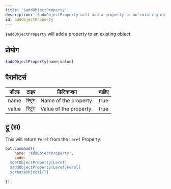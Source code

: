 ```yaml
---
title: '$addObjectProperty'
description: '$addObjectProperty will add a property to an existing object.'
id: addObjectProperty
---
```


`$addObjectProperty` will add a property to an existing object.

## प्रोयोग

```php
$addObjectProperty[name;value]
```

## पैरामीटर्स

| फील्ड | टाइप     | डिस्क्रिप्शन           | चाहिए |
| ----- | -------- | ---------------------- |:-----:|
| name  | स्ट्रिंग | Name of the property.  | true  |
| value | स्ट्रिंग | Value of the property. | true  |

## ट्रू (हा)

This will return `Ferel` from the `Leref` Property:

```javascript
bot.command({
    name: 'addObjectProperty',
    code: `
  $getObjectProperty[Leref]
  $addObjectProperty[Leref;Ferel]
  $createObject[{}]
  `
});
```
